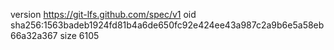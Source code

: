 version https://git-lfs.github.com/spec/v1
oid sha256:1563badeb1924fd81b4a6de650fc92e424ee43a987c2a9b6e5a58eb66a32a367
size 6105
